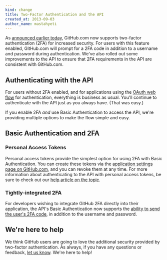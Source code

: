 ```yaml
---
kind: change
title: Two-Factor Authentication and the API
created_at: 2013-09-03
author_name: mastahyeti
---
```


As [announced earlier today][dotcom-blog-post], GitHub.com now supports two-factor
authentication (2FA) for increased security. For users with this feature
enabled, GitHub.com will prompt for a 2FA code in addition to a username and
password during authentication. We've also rolled out some improvements to the
API to ensure that 2FA requirements in the API are consistent with GitHub.com.

## Authenticating with the API

For users without 2FA enabled, and for applications using the [OAuth web
flow](/v3/oauth/#web-application-flow) for authentication, everything is
business as usual. You'll continue to authenticate with the API just as you
always have. (That was easy.)

If you enable 2FA _and_ use Basic Authentication to access the API, we're
providing multiple options to make the flow simple and easy.

## Basic Authentication and 2FA

### Personal Access Tokens

Personal access tokens provide the simplest option for using 2FA with Basic
Authentication. You can create these tokens via the [application settings page
on GitHub.com](https://github.com/settings/applications), and you can revoke
them at any time. For more information about authenticating to the API with
personal access tokens, be sure to check out our [help article on the
topic][personal-access-tokens].

### Tightly-integrated 2FA

For developers wishing to integrate GitHub 2FA directly into their application,
the API's Basic Authentication now supports the [ability to send the user's 2FA
code][basic-auth-2fa], in addition to the username and password.

## We're here to help

We think GitHub users are going to love the additional security provided by
two-factor authentication. As always, if you have any questions or feedback,
[let us know][contact]. We're here to help!

[basic-auth-2fa]: /v3/auth/#working-with-two-factor-authentication
[contact]: https://github.com/contact?form[subject]=2FA+and+the+API
[dotcom-blog-post]: #
[personal-access-tokens]: https://help.github.com/articles/creating-an-access-token-for-command-line-use
